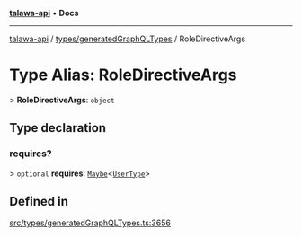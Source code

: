 [**talawa-api**](../../../README.md) • **Docs**

***

[talawa-api](../../../modules.md) / [types/generatedGraphQLTypes](../README.md) / RoleDirectiveArgs

# Type Alias: RoleDirectiveArgs

\> **RoleDirectiveArgs**: `object`

## Type declaration

### requires?

\> `optional` **requires**: [`Maybe`](Maybe.md)\<[`UserType`](UserType.md)\>

## Defined in

[src/types/generatedGraphQLTypes.ts:3656](https://github.com/PalisadoesFoundation/talawa-api/blob/1f38da5423898626c6ebfa24896a9c3d008195c6/src/types/generatedGraphQLTypes.ts#L3656)
